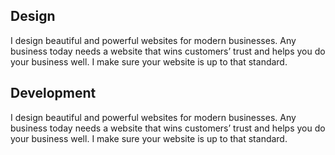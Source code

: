 
## Design

I design beautiful and powerful websites for modern businesses. Any business today needs a website that wins customers’ trust and helps you do your business well. I make sure your website is up to that standard.

## Development

I design beautiful and powerful websites for modern businesses. Any business today needs a website that wins customers’ trust and helps you do your business well. I make sure your website is up to that standard.
